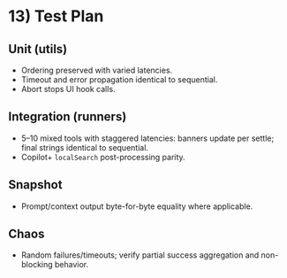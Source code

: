 # 13) Test Plan

## Unit (utils)

- Ordering preserved with varied latencies.
- Timeout and error propagation identical to sequential.
- Abort stops UI hook calls.

## Integration (runners)

- 5–10 mixed tools with staggered latencies: banners update per settle; final strings identical to sequential.
- Copilot+ `localSearch` post-processing parity.

## Snapshot

- Prompt/context output byte-for-byte equality where applicable.

## Chaos

- Random failures/timeouts; verify partial success aggregation and non-blocking behavior.
